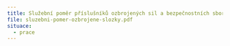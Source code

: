 ```yaml
---
title: Služební poměr příslušníků ozbrojených sil a bezpečnostních sborů
file: sluzebni-pomer-ozbrojene-slozky.pdf
situace:
  - prace
---
```


